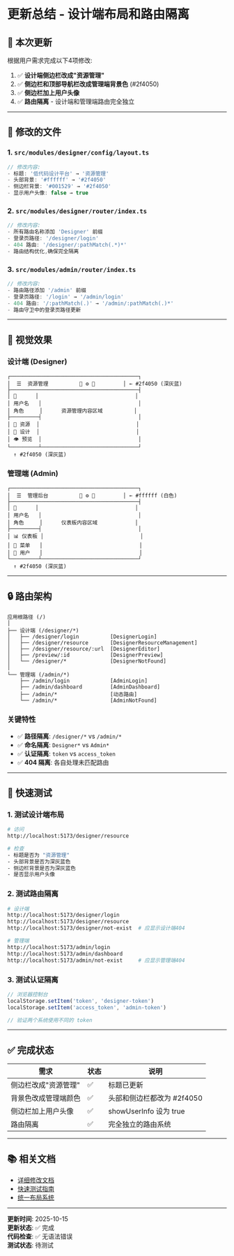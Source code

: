 # 更新总结 - 设计端布局和路由隔离

## 🎯 本次更新

根据用户需求完成以下4项修改:

1. ✅ **设计端侧边栏改成"资源管理"**
2. ✅ **侧边栏和顶部导航栏改成管理端背景色** (#2f4050)
3. ✅ **侧边栏加上用户头像**
4. ✅ **路由隔离** - 设计端和管理端路由完全独立

---

## 📝 修改的文件

### 1. `src/modules/designer/config/layout.ts`

```typescript
// 修改内容:
- 标题: '低代码设计平台' → '资源管理'
- 头部背景: '#ffffff' → '#2f4050'
- 侧边栏背景: '#001529' → '#2f4050'
- 显示用户头像: false → true
```

### 2. `src/modules/designer/router/index.ts`

```typescript
// 修改内容:
- 所有路由名称添加 'Designer' 前缀
- 登录页路径: '/designer/login'
- 404 路由: '/designer/:pathMatch(.*)*'
- 路由结构优化,确保完全隔离
```

### 3. `src/modules/admin/router/index.ts`

```typescript
// 修改内容:
- 路由路径添加 '/admin' 前缀
- 登录页路径: '/login' → '/admin/login'
- 404 路由: '/:pathMatch(.)' → '/admin/:pathMatch(.)*'
- 路由守卫中的登录页路径更新
```

---

## 🎨 视觉效果

### 设计端 (Designer)

```
┌─────────────────────────────────────────┐
│  ☰  资源管理          🔔 ⚙️ 👤         │ ← #2f4050 (深灰蓝)
├─────────────────────────────────────────┤
│ 👤      │                               │
│ 用户名   │                               │
│ 角色     │      资源管理内容区域          │
├─────────┤                               │
│ 📁 资源  │                               │
│ 🎨 设计  │                               │
│ 👁️ 预览  │                               │
└─────────┴───────────────────────────────┘
  ↑ #2f4050 (深灰蓝)
```

### 管理端 (Admin)

```
┌─────────────────────────────────────────┐
│  ☰  管理后台          🔔 ⚙️ 👤         │ ← #ffffff (白色)
├─────────────────────────────────────────┤
│ 👤      │                               │
│ 用户名   │                               │
│ 角色     │      仪表板内容区域            │
├─────────┤                               │
│ 📊 仪表板 │                               │
│ 📁 菜单   │                               │
│ 👥 用户   │                               │
└─────────┴───────────────────────────────┘
  ↑ #2f4050 (深灰蓝)
```

---

## 🔒 路由架构

```
应用根路径 (/)
│
├── 设计端 (/designer/*)
│   ├── /designer/login          [DesignerLogin]
│   ├── /designer/resource       [DesignerResourceManagement]
│   ├── /designer/resource/:url  [DesignerEditor]
│   ├── /preview/:id             [DesignerPreview]
│   └── /designer/*              [DesignerNotFound]
│
└── 管理端 (/admin/*)
    ├── /admin/login             [AdminLogin]
    ├── /admin/dashboard         [AdminDashboard]
    ├── /admin/*                 [动态路由]
    └── /admin/*                 [AdminNotFound]
```

### 关键特性

- ✅ **路径隔离**: `/designer/*` vs `/admin/*`
- ✅ **命名隔离**: `Designer*` vs `Admin*`
- ✅ **认证隔离**: `token` vs `access_token`
- ✅ **404 隔离**: 各自处理未匹配路由

---

## 🧪 快速测试

### 1. 测试设计端布局

```bash
# 访问
http://localhost:5173/designer/resource

# 检查
- 标题是否为 "资源管理"
- 头部背景是否为深灰蓝色
- 侧边栏背景是否为深灰蓝色
- 是否显示用户头像
```

### 2. 测试路由隔离

```bash
# 设计端
http://localhost:5173/designer/login
http://localhost:5173/designer/resource
http://localhost:5173/designer/not-exist  # 应显示设计端404

# 管理端
http://localhost:5173/admin/login
http://localhost:5173/admin/dashboard
http://localhost:5173/admin/not-exist     # 应显示管理端404
```

### 3. 测试认证隔离

```javascript
// 浏览器控制台
localStorage.setItem('token', 'designer-token')
localStorage.setItem('access_token', 'admin-token')

// 验证两个系统使用不同的 token
```

---

## ✅ 完成状态

| 需求                 | 状态 | 说明                       |
| -------------------- | ---- | -------------------------- |
| 侧边栏改成"资源管理" | ✅   | 标题已更新                 |
| 背景色改成管理端颜色 | ✅   | 头部和侧边栏都改为 #2f4050 |
| 侧边栏加上用户头像   | ✅   | showUserInfo 设为 true     |
| 路由隔离             | ✅   | 完全独立的路由系统         |

---

## 📚 相关文档

- [详细修改文档](./DESIGNER_LAYOUT_AND_ROUTE_ISOLATION.md)
- [快速测试指南](./QUICK_TEST_ROUTE_ISOLATION.md)
- [统一布局系统](./README.md)

---

**更新时间**: 2025-10-15  
**更新状态**: ✅ 完成  
**代码检查**: ✅ 无语法错误  
**测试状态**: 待测试
